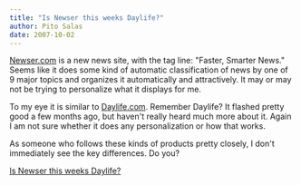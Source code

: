 ```yaml
---
title: "Is Newser this weeks Daylife?"
author: Pito Salas
date: 2007-10-02
---
```




[Newser.com](<http://www.newser.com/>) is a new news site, with the tag line:
"Faster, Smarter News." Seems like it does some kind of automatic
classification of news by one of 9 major topics and organizes it automatically
and attractively. It may or may not be trying to personalize what it displays
for me.

To my eye it is similar to [Daylife.com](<http://www.daylife.com/home>).
Remember Daylife? It flashed pretty good a few months ago, but haven't really
heard much more about it. Again I am not sure whether it does any
personalization or how that works.

As someone who follows these kinds of products pretty closely, I don't
immediately see the key differences. Do you?


[Is Newser this weeks Daylife?](None)
